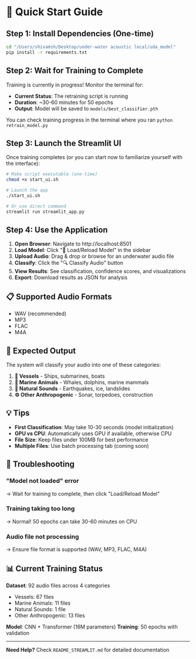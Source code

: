 # 🚀 Quick Start Guide

## Step 1: Install Dependencies (One-time)

```bash
cd "/Users/shivamsh/Desktop/under-water acoustic local/uda_model"
pip install -r requirements.txt
```

## Step 2: Wait for Training to Complete

Training is currently in progress! Monitor the terminal for:
- **Current Status**: The retraining script is running
- **Duration**: ~30-60 minutes for 50 epochs
- **Output**: Model will be saved to `models/best_classifier.pth`

You can check training progress in the terminal where you ran `python retrain_model.py`

## Step 3: Launch the Streamlit UI

Once training completes (or you can start now to familiarize yourself with the interface):

```bash
# Make script executable (one-time)
chmod +x start_ui.sh

# Launch the app
./start_ui.sh

# Or use direct command
streamlit run streamlit_app.py
```

## Step 4: Use the Application

1. **Open Browser**: Navigate to http://localhost:8501
2. **Load Model**: Click "🔄 Load/Reload Model" in the sidebar
3. **Upload Audio**: Drag & drop or browse for an underwater audio file
4. **Classify**: Click the "🔍 Classify Audio" button
5. **View Results**: See classification, confidence scores, and visualizations
6. **Export**: Download results as JSON for analysis

## 📋 Supported Audio Formats

- WAV (recommended)
- MP3
- FLAC
- M4A

## 🎯 Expected Output

The system will classify your audio into one of these categories:

1. **🚢 Vessels** - Ships, submarines, boats
2. **🐋 Marine Animals** - Whales, dolphins, marine mammals
3. **🌊 Natural Sounds** - Earthquakes, ice, landslides
4. **⚙️ Other Anthropogenic** - Sonar, torpedoes, construction

## 💡 Tips

- **First Classification**: May take 10-30 seconds (model initialization)
- **GPU vs CPU**: Automatically uses GPU if available, otherwise CPU
- **File Size**: Keep files under 100MB for best performance
- **Multiple Files**: Use batch processing tab (coming soon)

## 🔧 Troubleshooting

### "Model not loaded" error
→ Wait for training to complete, then click "Load/Reload Model"

### Training taking too long
→ Normal! 50 epochs can take 30-60 minutes on CPU

### Audio file not processing
→ Ensure file format is supported (WAV, MP3, FLAC, M4A)

## 📊 Current Training Status

**Dataset**: 92 audio files across 4 categories
- Vessels: 67 files
- Marine Animals: 11 files  
- Natural Sounds: 1 file
- Other Anthropogenic: 13 files

**Model**: CNN + Transformer (16M parameters)
**Training**: 50 epochs with validation

---

**Need Help?** Check `README_STREAMLIT.md` for detailed documentation
